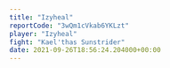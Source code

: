 ```yaml
---
title: "Izyheal"
reportCode: "3wQm1cVkab6YKLzt"
player: "Izyheal"
fight: "Kael'thas Sunstrider"
date: 2021-09-26T18:56:24.204000+00:00
---
```

